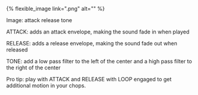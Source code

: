 ---
---

{% flexible_image link=".png" alt="" %}

Image: attack release tone

ATTACK: adds an attack envelope, making the sound fade in when played

RELEASE: adds a release envelope, making the sound fade out when released

TONE: add a low pass filter to the left of the center and a high pass filter to the right of the center

Pro tip: play with ATTACK and RELEASE with LOOP engaged to get additional motion in your chops.
